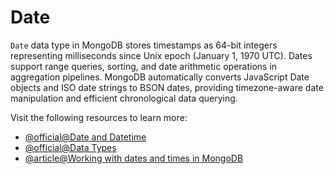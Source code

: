 # Date

`Date` data type in MongoDB stores timestamps as 64-bit integers representing milliseconds since Unix epoch (January 1, 1970 UTC). Dates support range queries, sorting, and date arithmetic operations in aggregation pipelines. MongoDB automatically converts JavaScript Date objects and ISO date strings to BSON dates, providing timezone-aware date manipulation and efficient chronological data querying.

Visit the following resources to learn more:

- [@official@Date and Datetime](https://www.mongodb.com/docs/manual/reference/method/date/)
- [@official@Data Types](https://www.mongodb.com/docs/mongodb-shell/reference/data-types/)
- [@article@Working with dates and times in MongoDB](https://www.prisma.io/dataguide/mongodb/working-with-dates)